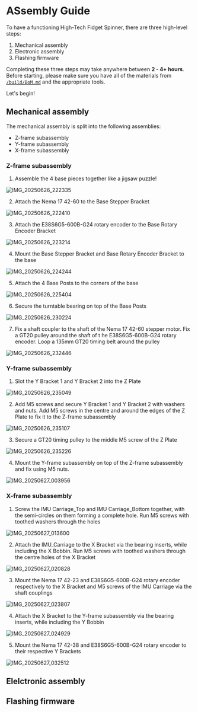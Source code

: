 # ASsembly Guide 

To have a functioning High-Tech Fidget Spinner, there are three high-level steps: 
1) Mechanical assembly 
2) Electronic assembly 
3) Flashing firmware 

Completing these three steps may take anywhere between **2 - 4+ hours**. Before starting, please make sure you have all of the materials from [```/build/BoM.md```](/build/BoM.md) and the appropriate tools. 

Let's begin! 

## Mechanical assembly 

The mechanical assembly is split into the following assemblies: 
- Z-frame subassembly 
- Y-frame subassembly 
- X-frame subassembly 

### Z-frame subassembly 
1) Assemble the 4 base pieces together like a jigsaw puzzle! 

![IMG_20250626_222335](https://github.com/user-attachments/assets/c22fc44d-14e3-4102-9e0e-fb7a0f65b19a)

2) Attach the Nema 17 42-60 to the Base Stepper Bracket 

![IMG_20250626_222410](https://github.com/user-attachments/assets/2eaf04f4-5665-40d6-8474-834ece14601f)

3) Attach the E38S6G5-600B-G24 rotary encoder to the Base Rotary Encoder Bracket 

![IMG_20250626_223214](https://github.com/user-attachments/assets/6182707f-6b79-4a86-96d5-ceecaf3cd2da)

4) Mount the Base Stepper Bracket and Base Rotary Encoder Bracket to the base 

![IMG_20250626_224244](https://github.com/user-attachments/assets/69191335-0cc5-4fee-aa59-bf1e55a51556)

5) Attach the 4 Base Posts to the corners of the base 

![IMG_20250626_225404](https://github.com/user-attachments/assets/8ba212ad-1e55-4e3e-ba90-945bfd8abc5f)

6) Secure the turntable bearing on top of the Base Posts 

![IMG_20250626_230224](https://github.com/user-attachments/assets/458da974-46f4-401f-b9e7-9f05eb4e4dac)

7) Fix a shaft coupler to the shaft of the Nema 17 42-60 stepper motor. Fix a GT20 pulley around the shaft of t he E38S6G5-600B-G24 rotary encoder. Loop a 135mm GT20 timing belt around the pulley 

![IMG_20250626_232446](https://github.com/user-attachments/assets/9e3798ac-ff9c-4c50-a5ae-e1fbd5de9f3b)

### Y-frame subassembly 
1) Slot the Y Bracket 1 and Y Bracket 2 into the Z Plate 

![IMG_20250626_235049](https://github.com/user-attachments/assets/2d3c31b8-aa45-4875-a534-5d4dd0a1f987)

2) Add M5 screws and secure Y Bracket 1 and Y Bracket 2 with washers and nuts. Add M5 screws in the centre and around the edges of the Z Plate to fix it to the Z-frame subassembly 

![IMG_20250626_235107](https://github.com/user-attachments/assets/3084bc14-4e23-430c-a398-987e021e479e)

3) Secure a GT20 timing pulley to the middle M5 screw of the Z Plate 

![IMG_20250626_235226](https://github.com/user-attachments/assets/7ed6636e-1338-4331-a878-70d739e7980b)

4) Mount the Y-frame subassembly on top of the Z-frame subassembly and fix using M5 nuts. 

![IMG_20250627_003956](https://github.com/user-attachments/assets/c029c248-4348-4ba1-9ebf-ae8d24f1e5e6)

### X-frame subassembly 
1) Screw the IMU Carriage_Top and IMU Carriage_Bottom together, with the semi-circles on them forming a complete hole. Run M5 screws with toothed washers through the holes 

![IMG_20250627_013600](https://github.com/user-attachments/assets/6c311c91-ee82-4d35-b673-5bc794137ab3)

2) Attach the IMU_Carriage to the X Bracket via the bearing inserts, while including the X Bobbin. Run M5 screws with toothed washers through the centre holes of the X Bracket 

![IMG_20250627_020828](https://github.com/user-attachments/assets/42217a4c-5b03-458a-ad66-b6e3505a48a1)

3) Mount the Nema 17 42-23 and E38S6G5-600B-G24 rotary encoder respectively to the X Bracket and M5 screws of the IMU Carriage via the shaft couplings 

![IMG_20250627_023807](https://github.com/user-attachments/assets/8904618b-9c78-436f-9742-557deda8bf2c)

4) Attach the X Bracket to the Y-frame subassembly via the bearing inserts, while including the Y Bobbin 

![IMG_20250627_024929](https://github.com/user-attachments/assets/ec818831-3130-4590-b5fb-99c30aa359a1)

5) Mount the Nema 17 42-38 and E38S6G5-600B-G24 rotary encoder to their respective Y Brackets 

![IMG_20250627_032512](https://github.com/user-attachments/assets/384d8a6e-a8f4-4395-af44-c2bd219dadad)

## Elelctronic assembly 

## Flashing firmware 
